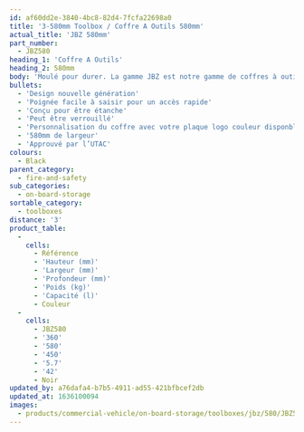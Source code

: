 ```yaml
---
id: af60dd2e-3840-4bc8-82d4-7fcfa22698a0
title: '3-580mm Toolbox / Coffre A Outils 580mm'
actual_title: 'JBZ 580mm'
part_number:
  - JBZ580
heading_1: 'Coffre A Outils'
heading_2: 580mm
body: 'Moulé pour durer. La gamme JBZ est notre gamme de coffres à outils nouvelle génération conçue pour les véhicules industriels.'
bullets:
  - 'Design nouvelle génération'
  - 'Poignée facile à saisir pour un accès rapide'
  - 'Conçu pour être étanche'
  - 'Peut être verrouillé'
  - 'Personnalisation du coffre avec votre plaque logo couleur disponble (En option)'
  - '580mm de largeur'
  - 'Approuvé par l’UTAC'
colours:
  - Black
parent_category:
  - fire-and-safety
sub_categories:
  - on-board-storage
sortable_category:
  - toolboxes
distance: '3'
product_table:
  -
    cells:
      - Référence
      - 'Hauteur (mm)'
      - 'Largeur (mm)'
      - 'Profondeur (mm)'
      - 'Poids (kg)'
      - 'Capacité (l)'
      - Couleur
  -
    cells:
      - JBZ580
      - '360'
      - '580'
      - '450'
      - '5.7'
      - '42'
      - Noir
updated_by: a76dafa4-b7b5-4911-ad55-421bfbcef2db
updated_at: 1636100094
images:
  - products/commercial-vehicle/on-board-storage/toolboxes/jbz/580/JBZ580.png
---
```

